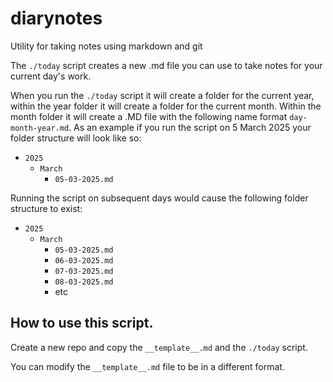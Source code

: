 # diarynotes

Utility for taking notes using markdown and git

The `./today` script creates a new .md file you can use to take notes for your current day's work.

When you run the `./today` script it will create a folder for the current year, within the year folder it will create a folder for the current month. Within the month folder it will create a .MD file with the following name format `day-month-year.md`. As an example if you run the script on 5 March 2025 your folder structure will look like so:
- `2025`
    - `March`
        - `05-03-2025.md`

Running the script on subsequent days would cause the following folder structure to exist:

- `2025`
    - `March`
        - `05-03-2025.md`
        - `06-03-2025.md`
        - `07-03-2025.md`
        - `08-03-2025.md`
        - etc


## How to use this script.
Create a new repo and copy the `__template__.md` and the `./today` script.

You can modify the `__template__.md` file to be in a different format.
